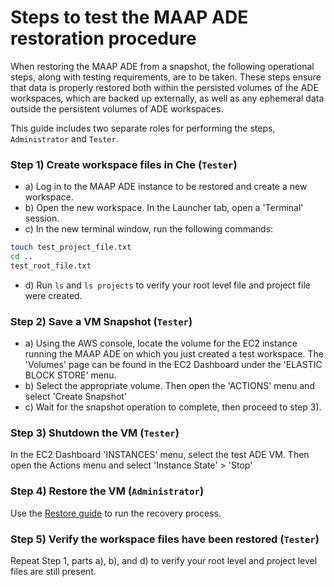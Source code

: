 # Steps to test the MAAP ADE restoration procedure

When restoring the MAAP ADE from a snapshot, the following operational steps, along with testing requirements, are to be taken. These steps ensure that data is properly restored both within the persisted volumes of the ADE workspaces, which are backed up externally, as well as any ephemeral data outside the persistent volumes of ADE workspaces. 

This guide includes two separate roles for performing the steps, `Administrator` and `Tester`.

### Step 1) Create workspace files in Che (`Tester`)

- a) Log in to the MAAP ADE instance to be restored and create a new workspace.
- b) Open the new workspace. In the Launcher tab, open a 'Terminal' session.
- c) In the new terminal window, run the following commands:

```bash
touch test_project_file.txt
cd ..
test_root_file.txt
```

- d) Run `ls` and `ls projects` to verify your root level file and project file were created.

### Step 2) Save a VM Snapshot (`Tester`)

- a) Using the AWS console, locate the volume for the EC2 instance running the MAAP ADE on which you just created a test workspace. The 'Volumes' page can be found in the EC2 Dashboard under the 'ELASTIC BLOCK STORE' menu.
- b) Select the appropriate volume. Then open the 'ACTIONS' menu and select 'Create Snapshot'
- c) Wait for the snapshot operation to complete, then proceed to step 3).

### Step 3) Shutdown the VM (`Tester`)

In the EC2 Dashboard 'INSTANCES' menu, select the test ADE VM. Then open the Actions menu and select 'Instance State' > 'Stop'

### Step 4) Restore the VM (`Administrator`)

Use the [Restore guide](RESTORE.md) to run the recovery process.

### Step 5) Verify the workspace files have been restored (`Tester`)

Repeat Step 1, parts a), b), and d) to verify your root level and project level files are still present.


